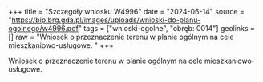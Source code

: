 +++
title = "Szczegóły wniosku W4996"
date = "2024-06-14"
source = "https://bip.brg.gda.pl/images/uploads/wnioski-do-planu-ogolnego/w4996.pdf"
tags = ["wnioski-ogolne", "obręb: 0014"]
geolinks = []
raw = "Wniosek o przeznaczenie terenu w planie ogólnym na cele mieszkaniowo-usługowe.  "
+++

Wniosek o przeznaczenie terenu w planie ogólnym na cele mieszkaniowo-usługowe.
 


